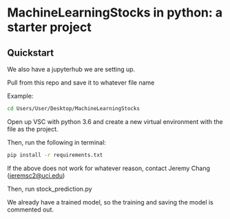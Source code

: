# MachineLearningStocks in python: a starter project

## Quickstart

We also have a jupyterhub we are setting up.

Pull from this repo and save it to whatever file name

Example:
```bash
cd Users/User/Desktop/MachineLearningStocks
```

Open up VSC with python 3.6 and create a new virtual environment with the file as the project.

Then, run the following in terminal:

```bash
pip install -r requirements.txt
```
If the above does not work for whatever reason, contact Jeremy Chang (jeremsc2@uci.edu)

Then, run stock_prediction.py

We already have a trained model, so the training and saving the model is commented out.

